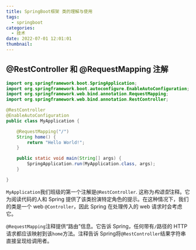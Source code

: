 ```yaml
---
title: SpringBoot框架 类的理解与使用
tags:
  - springboot
categories:
  - 技术
date: 2022-07-01 12:01:01
thumbnail:
---
```


## @RestController 和 @RequestMapping 注解

```java
import org.springframework.boot.SpringApplication;
import org.springframework.boot.autoconfigure.EnableAutoConfiguration;
import org.springframework.web.bind.annotation.RequestMapping;
import org.springframework.web.bind.annotation.RestController;

@RestController
@EnableAutoConfiguration
public class MyApplication {

    @RequestMapping("/")
    String home() {
        return "Hello World!";
    }

    public static void main(String[] args) {
        SpringApplication.run(MyApplication.class, args);
    }

}
```

`MyApplication`我们班级的第一个注解是`@RestController`. 这称为*构造型*注释。它为阅读代码的人和 Spring 提供了该类扮演特定角色的提示。在这种情况下，我们的类是一个 web `@Controller`，因此 Spring 在处理传入的 web 请求时会考虑它。

`@RequestMapping`注释提供“路由”信息。它告诉 Spring，任何带有`/`路径的 HTTP 请求都应该映射到该`home`方法。注释告诉 Spring将`@RestController`结果字符串直接呈现给调用者。
